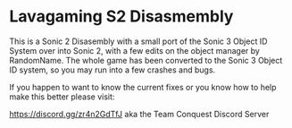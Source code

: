 # Lavagaming S2 Disasmembly 
This is a Sonic 2 Disasembly with a small port of the Sonic 3 Object ID System over into Sonic 2, with a few edits on the object manager by RandomName. The whole game has been converted to the Sonic 3 Object ID system, so you may run into a few crashes and bugs.
    
If you happen to want to know the current fixes or you know how to help make this better please visit:

https://discord.gg/zr4n2GdTfJ aka the Team Conquest Discord Server
